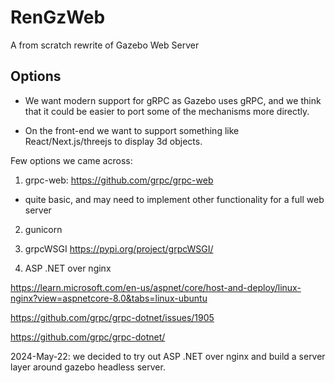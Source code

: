 # RenGzWeb
A from scratch rewrite of Gazebo Web Server

## Options

- We want modern support for gRPC as Gazebo uses gRPC, and we think that it could be easier to port some of the mechanisms more
directly.

- On the front-end we want to support something like React/Next.js/threejs to display 3d objects.

Few options we came across:

1. grpc-web: https://github.com/grpc/grpc-web
- quite basic, and may need to implement other functionality for a full web server

2. gunicorn

3. grpcWSGI https://pypi.org/project/grpcWSGI/

4. ASP .NET over nginx

https://learn.microsoft.com/en-us/aspnet/core/host-and-deploy/linux-nginx?view=aspnetcore-8.0&tabs=linux-ubuntu

https://github.com/grpc/grpc-dotnet/issues/1905

https://github.com/grpc/grpc-dotnet/

2024-May-22: we decided to try out ASP .NET over nginx and build a server layer around gazebo headless server.
